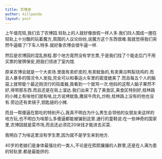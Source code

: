 ```yaml
---
title: 农博游
author: killpanda
layout: post
---
```

上午值完班,我们去了农博园.轻轨上的人就好像放假一样人多.我们四人围成一圈在轻轨上十分酷的玩着魔方,周围的人议论纷纷,说魔方这个东西很难.我就觉得我们突然牛逼极了!下车人特多.就好象农博会很牛逼一样.

然后是农博园的混乱旅程.那个地方竟然没有学生票,于是我们找了个能走后门不用买票的冒牌保安,把我们领进了室内馆.

原来农博会就是一个大卖场.里面有卖虾皮的,有卖鱿鱼的,有卖黄瓜鸭梨烧鸡的.而且人暴多的情况令人发指,完全可以和春运火车里的密度媲美了.而且每五个人的脑袋上就带能个最近刚流行的捣蛋器,我看到一个就骂一次.他妈的这帮人脑子果然不好,得带那东西.而且还是在街上溜达.我们出来了去了美食区,美食区特别好,桂林路的小摊上有啥他们就有啥,比方说烤鱿鱼,撒尿牛肉丸,炒粉,桂林路上没有的他也没有.旁边还有卖镜子,钥匙链的小摊.

而且一帮傻逼在那吃的特别开心,我真不明白为什么男生会领他的女朋友来这样的地方玩,也不明白为啥那么多傻逼都能被骗到这里.通行的童鞋说:在一些神奇的国家里,农博园就是菜市场,而且还必须花20块钱才能进去买菜.

我明白了为啥这里没有学生票,因为就不是学生来到地方.

40岁的老娘们是身体最强壮的一类人,不论是在熙熙攘攘的人群里,还是在人满为患的轻轨里.都是最能挤的.